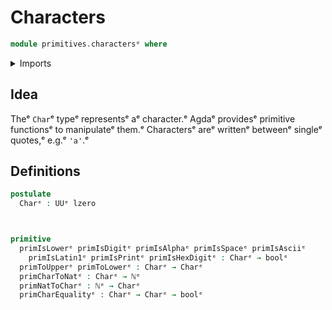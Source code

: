 # Characters

```agda
module primitives.charactersᵉ where
```

<details><summary>Imports</summary>

```agda
open import elementary-number-theory.natural-numbersᵉ

open import foundation.booleansᵉ
open import foundation.universe-levelsᵉ
```

</details>

## Idea

Theᵉ `Char`ᵉ typeᵉ representsᵉ aᵉ character.ᵉ Agdaᵉ providesᵉ primitive functionsᵉ to
manipulateᵉ them.ᵉ Charactersᵉ areᵉ writtenᵉ betweenᵉ singleᵉ quotes,ᵉ e.g.ᵉ `'a'`.ᵉ

## Definitions

```agda
postulate
  Charᵉ : UUᵉ lzero



primitive
  primIsLowerᵉ primIsDigitᵉ primIsAlphaᵉ primIsSpaceᵉ primIsAsciiᵉ
    primIsLatin1ᵉ primIsPrintᵉ primIsHexDigitᵉ : Charᵉ → boolᵉ
  primToUpperᵉ primToLowerᵉ : Charᵉ → Charᵉ
  primCharToNatᵉ : Charᵉ → ℕᵉ
  primNatToCharᵉ : ℕᵉ → Charᵉ
  primCharEqualityᵉ : Charᵉ → Charᵉ → boolᵉ
```